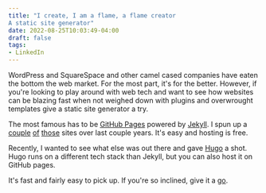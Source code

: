 ```yaml
---
title: "I create, I am a flame, a flame creator
A static site generator"
date: 2022-08-25T10:03:49-04:00
draft: false
tags:
- LinkedIn
---
```


WordPress and SquareSpace and other camel cased companies have eaten the bottom the web market. For the most part, it's for the better. However, if you're looking to play around with web tech and want to see how websites can be blazing fast when not weighed down with plugins and overwrought templates give a static site generator a try.

The most famous has to be [GitHub Pages](https://pages.github.com "We live in a world where even the GitHub pages site doesn't have a top navigation. Scroll. We all must scroll") powered by [Jekyll](https://jekyllrb.com/ "Delightfully old school design"). I spun up a [couple](https://dalemurphywasthegreatestbaseballplayerofthe1980s.com "Best domain name. Not the best website.") [of](https://bit.ly/atdc-slack "My favorite design.") [those](https://argattheatdc.com/ "I miss writing title tags for links.") sites over last couple years. It's easy and hosting is free.

Recently, I wanted to see what else was out there and gave [Hugo](https://gohugo.io "Oh, oh Hugo") a shot. Hugo runs on a different tech stack than Jekyll, but you can also host it on GitHub pages.

It's fast and fairly easy to pick up. If you're so inclined, give it a [go](https://go.dev/ "Code pun!").
